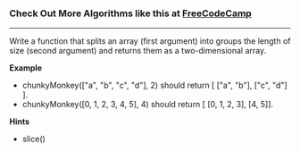 ### Check Out More Algorithms like this at <a href="https://www.FreeCodeCamp.com"> FreeCodeCamp</a>

---

Write a function that splits an array (first argument) into groups the length of size (second argument) and returns them as a two-dimensional array.

**Example**

- chunkyMonkey(["a", "b", "c", "d"], 2) should return [ ["a", "b"], ["c", "d"] ].
- chunkyMonkey([0, 1, 2, 3, 4, 5], 4) should return [ [0, 1, 2, 3], [4, 5]].

**Hints**

- slice()
